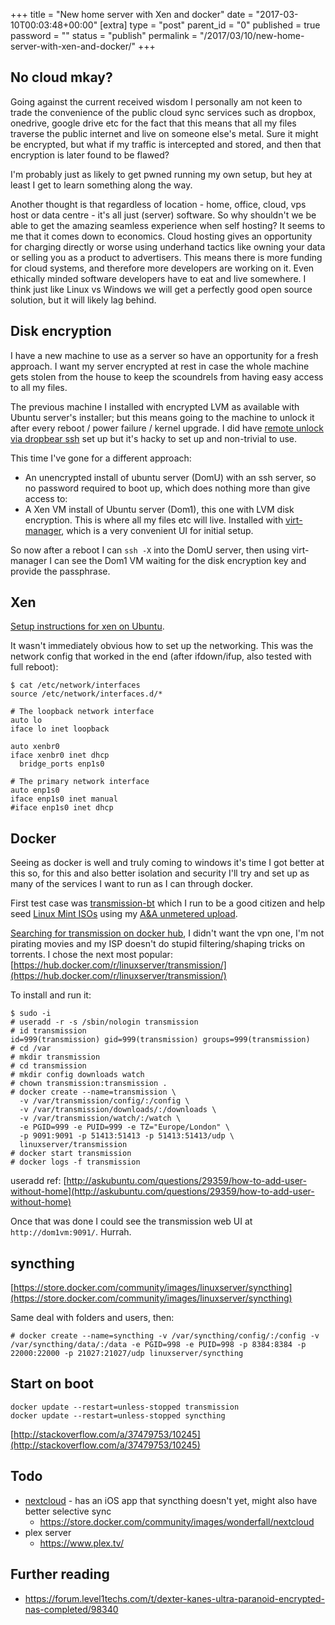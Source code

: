 +++
title = "New home server with Xen and docker"
date = "2017-03-10T00:03:48+00:00"
[extra]
type = "post"
parent_id = "0"
published = true
password = ""
status = "publish"
permalink = "/2017/03/10/new-home-server-with-xen-and-docker/"
+++
## No cloud mkay?

Going against the current received wisdom I personally am not keen to trade the convenience of the public cloud sync services such as dropbox, onedrive, google drive etc for the fact that this means that all my files traverse the public internet and live on someone else's metal. Sure it might be encrypted, but what if my traffic is intercepted and stored, and then that encryption is later found to be flawed?

I'm probably just as likely to get pwned running my own setup, but hey at least I get to learn something along the way.

Another thought is that regardless of location - home, office, cloud, vps host or data centre - it's all just (server) software. So why shouldn't we be able to get the amazing seamless experience when self hosting? It seems to me that it comes down to economics. Cloud hosting gives an opportunity for charging directly or worse using underhand tactics like owning your data or selling you as a product to advertisers. This means there is more funding for cloud systems, and therefore more developers are working on it. Even ethically minded software developers have to eat and live somewhere. I think just like Linux vs Windows we will get a perfectly good open source solution, but it will likely lag behind.

## Disk encryption

I have a new machine to use as a server so have an opportunity for a fresh approach. I want my server encrypted at rest in case the whole machine gets stolen from the house to keep the scoundrels from having easy access to all my files.

The previous machine I installed with encrypted LVM as available with Ubuntu server's installer; but this means going to the machine to unlock it after every reboot / power failure / kernel upgrade. I did have [remote unlock via dropbear ssh](http://blog.nguyenvq.com/blog/2011/09/13/remote-unlocking-luks-encrypted-lvm-using-dropbear-ssh-in-ubuntu/) set up but it's hacky to set up and non-trivial to use.

This time I've gone for a different approach:

*   An unencrypted install of ubuntu server (DomU) with an ssh server, so no password required to boot up, which does nothing more than give access to:
*   A Xen VM install of Ubuntu server (Dom1), this one with LVM disk encryption. This is where all my files etc will live. Installed with [virt-manager](https://virt-manager.org/), which is a very convenient UI for initial setup.

So now after a reboot I can `ssh -X` into the DomU server, then using virt-manager I can see the Dom1 VM waiting for the disk encryption key and provide the passphrase.

## Xen

[Setup instructions for xen on Ubuntu](https://help.ubuntu.com/community/Xen#Installing_Xen).

It wasn't immediately obvious how to set up the networking. This was the network config that worked in the end (after ifdown/ifup, also tested with full reboot):

```
$ cat /etc/network/interfaces
source /etc/network/interfaces.d/*

# The loopback network interface
auto lo
iface lo inet loopback

auto xenbr0
iface xenbr0 inet dhcp
  bridge_ports enp1s0

# The primary network interface
auto enp1s0
iface enp1s0 inet manual
#iface enp1s0 inet dhcp
```

## Docker

Seeing as docker is well and truly coming to windows it's time I got better at this so, for this and also better isolation and security I'll try and set up as many of the services I want to run as I can through docker.

First test case was [transmission-bt](https://transmissionbt.com/) which I run to be a good citizen and help seed [Linux Mint ISOs](https://www.linuxmint.com/download.php) using my [A&A unmetered upload](https://aa.net.uk/broadband-home1.html).

[Searching for transmission on docker hub](https://hub.docker.com/search/?isAutomated=0&isOfficial=0&page=1&pullCount=1&q=transmission&starCount=0), I didn't want the vpn one, I'm not pirating movies and my ISP doesn't do stupid filtering/shaping tricks on torrents. I chose the next most popular: [https://hub.docker.com/r/linuxserver/transmission/](https://hub.docker.com/r/linuxserver/transmission/)

To install and run it:

```
$ sudo -i
# useradd -r -s /sbin/nologin transmission
# id transmission
id=999(transmission) gid=999(transmission) groups=999(transmission)
# cd /var
# mkdir transmission
# cd transmission
# mkdir config downloads watch
# chown transmission:transmission .
# docker create --name=transmission \
  -v /var/transmission/config/:/config \
  -v /var/transmission/downloads/:/downloads \
  -v /var/transmission/watch/:/watch \
  -e PGID=999 -e PUID=999 -e TZ="Europe/London" \
  -p 9091:9091 -p 51413:51413 -p 51413:51413/udp \
  linuxserver/transmission
# docker start transmission
# docker logs -f transmission
```

useradd ref: [http://askubuntu.com/questions/29359/how-to-add-user-without-home](http://askubuntu.com/questions/29359/how-to-add-user-without-home)

Once that was done I could see the transmission web UI at `http://dom1vm:9091/`. Hurrah.

## syncthing

[https://store.docker.com/community/images/linuxserver/syncthing](https://store.docker.com/community/images/linuxserver/syncthing)

Same deal with folders and users, then:

`# docker create --name=syncthing -v /var/syncthing/config/:/config -v /var/syncthing/data/:/data -e PGID=998 -e PUID=998 -p 8384:8384 -p 22000:22000 -p 21027:21027/udp linuxserver/syncthing`

## Start on boot

```
docker update --restart=unless-stopped transmission
docker update --restart=unless-stopped syncthing
```

[http://stackoverflow.com/a/37479753/10245](http://stackoverflow.com/a/37479753/10245)

## Todo

*   [nextcloud](https://nextcloud.com/) - has an iOS app that syncthing doesn't yet, might also have better selective sync
    *   <https://store.docker.com/community/images/wonderfall/nextcloud>
*   plex server
    *   <https://www.plex.tv/>

## Further reading

*   <https://forum.level1techs.com/t/dexter-kanes-ultra-paranoid-encrypted-nas-completed/98340>
